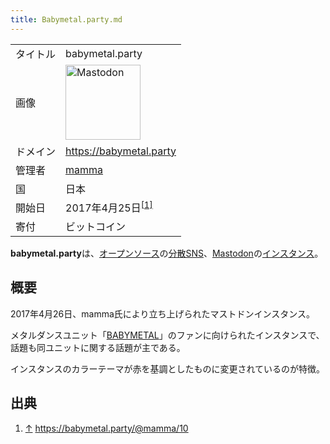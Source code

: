 ```yaml
---
title: Babymetal.party.md
---
```

<div>

|          |                                                                                                                                                                                                                                                                                                        |
|----------|--------------------------------------------------------------------------------------------------------------------------------------------------------------------------------------------------------------------------------------------------------------------------------------------------------|
| タイトル | babymetal.party                                                                                                                                                                                                                                                                                        |
| 画像     | [<img src="/images/thumb/0/00/Mastodon_logo.png/120px-Mastodon_logo.png" srcset="/images/thumb/0/00/Mastodon_logo.png/180px-Mastodon_logo.png 1.5x, /images/0/00/Mastodon_logo.png 2x" width="120" height="120" alt="Mastodon" />](/%E3%83%95%E3%82%A1%E3%82%A4%E3%83%AB:Mastodon_logo.png "Mastodon") |
| ドメイン | <a href="https://babymetal.party" rel="nofollow">https://babymetal.party</a>                                                                                                                                                                                                                           |
| 管理者   | <a href="https://babymetal.party/@mamma" rel="nofollow">mamma</a>                                                                                                                                                                                                                                      |
| 国       | 日本                                                                                                                                                                                                                                                                                                   |
| 開始日   | 2017年4月25日<sup>[\[1\]](#cite_note-1)</sup>                                                                                                                                                                                                                                                          |
| 寄付     | ビットコイン                                                                                                                                                                                                                                                                                           |

**babymetal.party**は、[オープンソース](/%E3%82%AA%E3%83%BC%E3%83%97%E3%83%B3%E3%82%BD%E3%83%BC%E3%82%B9 "オープンソース")の[分散SNS](/%E5%88%86%E6%95%A3SNS "分散SNS")、[Mastodon](/Mastodon "Mastodon")の[インスタンス](/%E3%82%A4%E3%83%B3%E3%82%B9%E3%82%BF%E3%83%B3%E3%82%B9 "インスタンス")。

## 概要

2017年4月26日、mamma氏により立ち上げられたマストドンインスタンス。

メタルダンスユニット「[BABYMETAL](https://ja.wikipedia.org/wiki/BABYMETAL "w:BABYMETAL")」のファンに向けられたインスタンスで、話題も同ユニットに関する話題が主である。

インスタンスのカラーテーマが赤を基調としたものに変更されているのが特徴。

## 出典

<div>

1.  [↑](#cite_ref-1) <a href="https://babymetal.party/@mamma/10" rel="nofollow">https://babymetal.party/@mamma/10</a>

</div>

</div>
